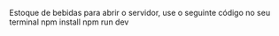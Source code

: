 Estoque de bebidas 
para abrir o servidor, use o seguinte código no seu terminal
npm install
npm run dev



